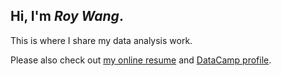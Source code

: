 ## Hi, I'm *Roy Wang*.

This is where I share my data analysis work.

Please also check out [my online resume](https://www.cakeresume.com/roywang) and [DataCamp profile](https://www.datacamp.com/profile/roywang).
